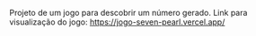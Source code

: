 Projeto de um jogo para descobrir um número gerado.
Link para visualização do jogo: https://jogo-seven-pearl.vercel.app/
